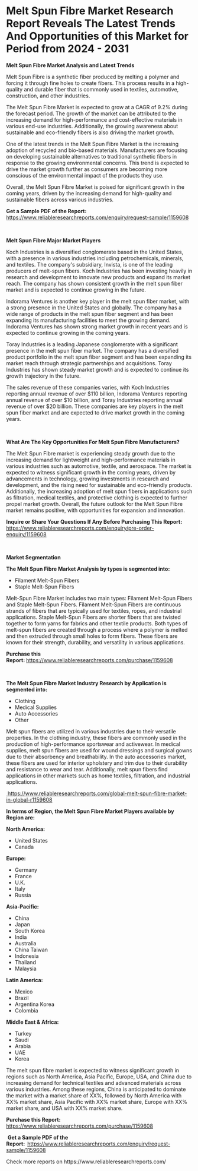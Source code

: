 <p><h1>Melt Spun Fibre Market Research Report Reveals The Latest Trends And Opportunities of this Market for Period from 2024 - 2031</h1></p><p><strong>Melt Spun Fibre Market Analysis and Latest Trends</strong></p>
<p><p>Melt Spun Fibre is a synthetic fiber produced by melting a polymer and forcing it through fine holes to create fibers. This process results in a high-quality and durable fiber that is commonly used in textiles, automotive, construction, and other industries.</p><p>The Melt Spun Fibre Market is expected to grow at a CAGR of 9.2% during the forecast period. The growth of the market can be attributed to the increasing demand for high-performance and cost-effective materials in various end-use industries. Additionally, the growing awareness about sustainable and eco-friendly fibers is also driving the market growth.</p><p>One of the latest trends in the Melt Spun Fibre Market is the increasing adoption of recycled and bio-based materials. Manufacturers are focusing on developing sustainable alternatives to traditional synthetic fibers in response to the growing environmental concerns. This trend is expected to drive the market growth further as consumers are becoming more conscious of the environmental impact of the products they use.</p><p>Overall, the Melt Spun Fibre Market is poised for significant growth in the coming years, driven by the increasing demand for high-quality and sustainable fibers across various industries.</p></p>
<p><strong>Get a Sample PDF of the Report:&nbsp;</strong> <a href="https://www.reliableresearchreports.com/enquiry/request-sample/1159608">https://www.reliableresearchreports.com/enquiry/request-sample/1159608</a></p>
<p>&nbsp;</p>
<p><strong>Melt Spun Fibre Major Market Players</strong></p>
<p><p>Koch Industries is a diversified conglomerate based in the United States, with a presence in various industries including petrochemicals, minerals, and textiles. The company's subsidiary, Invista, is one of the leading producers of melt-spun fibers. Koch Industries has been investing heavily in research and development to innovate new products and expand its market reach. The company has shown consistent growth in the melt spun fiber market and is expected to continue growing in the future.</p><p>Indorama Ventures is another key player in the melt spun fiber market, with a strong presence in the United States and globally. The company has a wide range of products in the melt spun fiber segment and has been expanding its manufacturing facilities to meet the growing demand. Indorama Ventures has shown strong market growth in recent years and is expected to continue growing in the coming years.</p><p>Toray Industries is a leading Japanese conglomerate with a significant presence in the melt spun fiber market. The company has a diversified product portfolio in the melt spun fiber segment and has been expanding its market reach through strategic partnerships and acquisitions. Toray Industries has shown steady market growth and is expected to continue its growth trajectory in the future.</p><p>The sales revenue of these companies varies, with Koch Industries reporting annual revenue of over $110 billion, Indorama Ventures reporting annual revenue of over $10 billion, and Toray Industries reporting annual revenue of over $20 billion. These companies are key players in the melt spun fiber market and are expected to drive market growth in the coming years.</p></p>
<p>&nbsp;</p>
<p><strong>What Are The Key Opportunities For Melt Spun Fibre Manufacturers?</strong></p>
<p><p>The Melt Spun Fibre market is experiencing steady growth due to the increasing demand for lightweight and high-performance materials in various industries such as automotive, textile, and aerospace. The market is expected to witness significant growth in the coming years, driven by advancements in technology, growing investments in research and development, and the rising need for sustainable and eco-friendly products. Additionally, the increasing adoption of melt spun fibers in applications such as filtration, medical textiles, and protective clothing is expected to further propel market growth. Overall, the future outlook for the Melt Spun Fibre market remains positive, with opportunities for expansion and innovation.</p></p>
<p><strong>Inquire or Share Your Questions If Any Before Purchasing This Report:</strong> <a href="https://www.reliableresearchreports.com/enquiry/pre-order-enquiry/1159608">https://www.reliableresearchreports.com/enquiry/pre-order-enquiry/1159608</a></p>
<p>&nbsp;</p>
<p><strong>Market Segmentation</strong></p>
<p><strong>The Melt Spun Fibre Market Analysis by types is segmented into:</strong></p>
<p><ul><li>Filament Melt-Spun Fibers</li><li>Staple Melt-Spun Fibers</li></ul></p>
<p><p>Melt-Spun Fibre Market includes two main types: Filament Melt-Spun Fibers and Staple Melt-Spun Fibers. Filament Melt-Spun Fibers are continuous strands of fibers that are typically used for textiles, ropes, and industrial applications. Staple Melt-Spun Fibers are shorter fibers that are twisted together to form yarns for fabrics and other textile products. Both types of melt-spun fibers are created through a process where a polymer is melted and then extruded through small holes to form fibers. These fibers are known for their strength, durability, and versatility in various applications.</p></p>
<p><strong>Purchase this Report:&nbsp;</strong><a href="https://www.reliableresearchreports.com/purchase/1159608">https://www.reliableresearchreports.com/purchase/1159608</a></p>
<p>&nbsp;</p>
<p><strong>The Melt Spun Fibre Market Industry Research by Application is segmented into:</strong></p>
<p><ul><li>Clothing</li><li>Medical Supplies</li><li>Auto Accessories</li><li>Other</li></ul></p>
<p><p>Melt spun fibers are utilized in various industries due to their versatile properties. In the clothing industry, these fibers are commonly used in the production of high-performance sportswear and activewear. In medical supplies, melt spun fibers are used for wound dressings and surgical gowns due to their absorbency and breathability. In the auto accessories market, these fibers are used for interior upholstery and trim due to their durability and resistance to wear and tear. Additionally, melt spun fibers find applications in other markets such as home textiles, filtration, and industrial applications.</p></p>
<p><a href="https://www.reliableresearchreports.com/global-melt-spun-fibre-market-in-global-r1159608">&nbsp;https://www.reliableresearchreports.com/global-melt-spun-fibre-market-in-global-r1159608</a></p>
<p><strong>In terms of Region, the Melt Spun Fibre Market Players available by Region are:</strong></p>
<p>
    <p> <strong> North America: </strong>
        <ul>
            <li>United States</li>
            <li>Canada</li>
        </ul>
        </p> 
    <p> <strong> Europe: </strong>
        <ul>
            <li>Germany</li>
            <li>France</li>
            <li>U.K.</li>
            <li>Italy</li>
            <li>Russia</li>
        </ul>
        </p> 
    <p> <strong> Asia-Pacific: </strong>
        <ul>
            <li>China</li>
            <li>Japan</li>
            <li>South Korea</li>
            <li>India</li>
            <li>Australia</li>
            <li>China Taiwan</li>
            <li>Indonesia</li>
            <li>Thailand</li>
            <li>Malaysia</li>
        </ul>
        </p> 
    <p> <strong> Latin America: </strong>
        <ul>
            <li>Mexico</li>
            <li>Brazil</li>
            <li>Argentina Korea</li>
            <li>Colombia</li>
        </ul>
        </p> 
    <p> <strong> Middle East & Africa: </strong>
        <ul>
            <li>Turkey</li>
            <li>Saudi</li>
            <li>Arabia</li>
            <li>UAE</li>
            <li>Korea</li>
        </ul>
    </p>
    </p>
<p><p>The melt spun fibre market is expected to witness significant growth in regions such as North America, Asia Pacific, Europe, USA, and China due to increasing demand for technical textiles and advanced materials across various industries. Among these regions, China is anticipated to dominate the market with a market share of XX%, followed by North America with XX% market share, Asia Pacific with XX% market share, Europe with XX% market share, and USA with XX% market share.</p></p>
<p><strong>Purchase this Report: </strong><a href="https://www.reliableresearchreports.com/purchase/1159608">https://www.reliableresearchreports.com/purchase/1159608</a></p>
<p>&nbsp;<strong>Get a Sample PDF of the Report:&nbsp;&nbsp;</strong><a href="https://www.reliableresearchreports.com/enquiry/request-sample/1159608">https://www.reliableresearchreports.com/enquiry/request-sample/1159608</a></p>
<p><strong></strong></p>
<p>Check more reports on https://www.reliableresearchreports.com/</p>